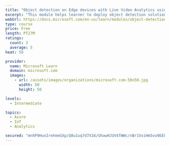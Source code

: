 ```yaml
---
title: "Object detection on Edge devices with Live Video Analytics using YOLO model"
excerpt: "This module helps learner to deploy object detection solution using Live Video Analytics on IoT Edge."
webUrl: https://docs.microsoft.com/en-us/learn/modules/object-detection-iot-edge-live-video-analytics/
type: course
price: Free
length: PT27M
ratings:
  count: 3
  average: 5
heat: 50

provider:
  name: Microsoft Learn
  domain: microsoft.com
  images:
    - url: /assets/images/organizations/microsoft.com-50x50.jpg
      width: 50
      height: 50

levels:
  - Intermediate

topics:
  - Azure
  - IoT
  - Analytics

secured: "mnhP9HuoIrehmeGXp/Q8u1uq7d7X16/UhawHJUV4TWWc/nBr1VxiHm5vo9EEk1b/ThNnj75J2LRF+nMqi+ZubnZSzql9vHGQHymklSKBT+tUIo2Yv9CbYedEbg8rf5PFg2g03JvUx4dlg93ShTNQqpYmE05+2Lli+l8O7EwMpCpDXQ+zz3SOseIiPLORsKPwh8JqQLBgn6KWwORMPRJe3pE8Bq/f0upqlHBJp+0uUSSWKa+5mNX9Mjge165cQ83JhwMz++cCBEZc/Cc1QHFZEQFLYYyU2nfPUXYJMWvhhjMs/Nrt3m75cu7UOcx807QJfg5ChUmCJbG5FmnQyqsvPoxA8x0muzi7LCHeSGzQaLgzoX9hIqanIXH9Ts3FsQBl+fpVnzM/kKv88NvExg/6HJHUbG77R/iwy7tBJ9mgF+M=;o9xy7eyF+Ip5unqD7ivYUQ=="
---
```


